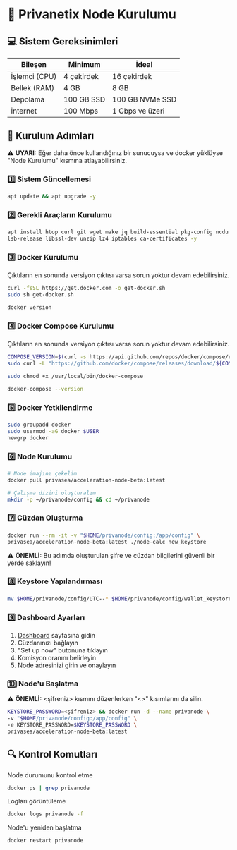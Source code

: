# 🌟 Privanetix Node Kurulumu

## 💻 Sistem Gereksinimleri

| Bileşen | Minimum | İdeal |
|---------|----------|--------|
| İşlemci (CPU) | 4 çekirdek | 16 çekirdek |
| Bellek (RAM) | 4 GB | 8 GB |
| Depolama | 100 GB SSD | 100 GB NVMe SSD |
| İnternet | 100 Mbps | 1 Gbps ve üzeri |

## 📝 Kurulum Adımları

⚠️ **UYARI:** Eğer daha önce kullandığınız bir sunucuysa ve docker yüklüyse "Node Kurulumu" kısmına atlayabilirsiniz.

### 1️⃣ Sistem Güncellemesi

```bash
apt update && apt upgrade -y
```

### 2️⃣ Gerekli Araçların Kurulumu

```bash
apt install htop curl git wget make jq build-essential pkg-config ncdu tar clang \
lsb-release libssl-dev unzip lz4 iptables ca-certificates -y
```

### 3️⃣ Docker Kurulumu

Çıktıların en sonunda versiyon çıktısı varsa sorun yoktur devam edebilirsiniz.

```bash
curl -fsSL https://get.docker.com -o get-docker.sh
sudo sh get-docker.sh
```

```bash
docker version
```

### 4️⃣ Docker Compose Kurulumu

Çıktıların en sonunda versiyon çıktısı varsa sorun yoktur devam edebilirsiniz.

```bash
COMPOSE_VERSION=$(curl -s https://api.github.com/repos/docker/compose/releases/latest | grep tag_name | cut -d '"' -f 4)
sudo curl -L "https://github.com/docker/compose/releases/download/${COMPOSE_VERSION}/docker-compose-$(uname -s)-$(uname -m)" -o /usr/local/bin/docker-compose

sudo chmod +x /usr/local/bin/docker-compose

docker-compose --version
```

### 5️⃣ Docker Yetkilendirme

```bash
sudo groupadd docker
sudo usermod -aG docker $USER
newgrp docker
```

### 6️⃣ Node Kurulumu

```bash
# Node imajını çekelim
docker pull privasea/acceleration-node-beta:latest

# Çalışma dizini oluşturalım
mkdir -p ~/privanode/config && cd ~/privanode
```

### 7️⃣ Cüzdan Oluşturma

```bash
docker run --rm -it -v "$HOME/privanode/config:/app/config" \
privasea/acceleration-node-beta:latest ./node-calc new_keystore
```

⚠️ **ÖNEMLİ:** Bu adımda oluşturulan şifre ve cüzdan bilgilerini güvenli bir yerde saklayın!

### 8️⃣ Keystore Yapılandırması

```bash
mv $HOME/privanode/config/UTC--* $HOME/privanode/config/wallet_keystore
```

### 9️⃣ Dashboard Ayarları

1. [Dashboard](https://deepsea-beta.privasea.ai/privanetixNode) sayfasına gidin
2. Cüzdanınızı bağlayın
3. "Set up now" butonuna tıklayın
4. Komisyon oranını belirleyin
5. Node adresinizi girin ve onaylayın

### 🔟 Node'u Başlatma

⚠️ **ÖNEMLİ:** <şifreniz> kısmını düzenlerken "<>" kısımlarını da silin.

```bash
KEYSTORE_PASSWORD=<şifreniz> && docker run -d --name privanode \
-v "$HOME/privanode/config:/app/config" \
-e KEYSTORE_PASSWORD=$KEYSTORE_PASSWORD \
privasea/acceleration-node-beta:latest
```

## 🔍 Kontrol Komutları

Node durumunu kontrol etme

```bash
docker ps | grep privanode
```

Logları görüntüleme

```bash
docker logs privanode -f
```

Node'u yeniden başlatma

```bash
docker restart privanode
```